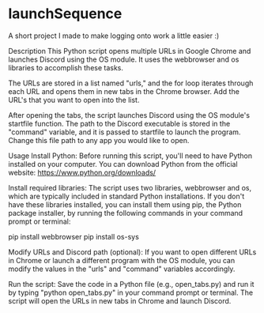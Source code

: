 # launchSequence
A short project I made to make logging onto work a little easier :)

Description
This Python script opens multiple URLs in Google Chrome and launches Discord using the OS module. It uses the webbrowser and os libraries to accomplish these tasks.

The URLs are stored in a list named "urls," and the for loop iterates through each URL and opens them in new tabs in the Chrome browser. Add the URL's that you want to open into the list. 

After opening the tabs, the script launches Discord using the OS module's startfile function. The path to the Discord executable is stored in the "command" variable, and it is passed to startfile to launch the program. Change this file path to any app you would like to open. 

Usage
Install Python: Before running this script, you'll need to have Python installed on your computer. You can download Python from the official website: https://www.python.org/downloads/

Install required libraries: The script uses two libraries, webbrowser and os, which are typically included in standard Python installations. If you don't have these libraries installed, you can install them using pip, the Python package installer, by running the following commands in your command prompt or terminal:

pip install webbrowser
pip install os-sys

Modify URLs and Discord path (optional): If you want to open different URLs in Chrome or launch a different program with the OS module, you can modify the values in the "urls" and "command" variables accordingly.

Run the script: Save the code in a Python file (e.g., open_tabs.py) and run it by typing "python open_tabs.py" in your command prompt or terminal. The script will open the URLs in new tabs in Chrome and launch Discord.
